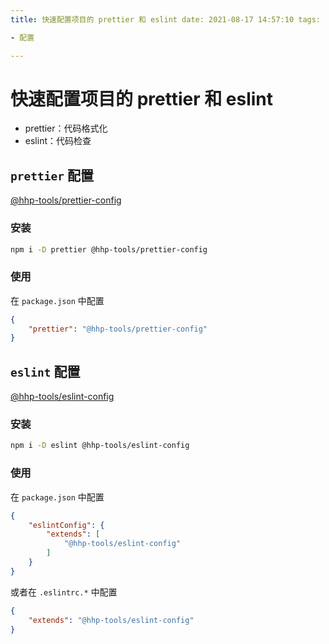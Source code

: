 ```yaml
---
title: 快速配置项目的 prettier 和 eslint date: 2021-08-17 14:57:10 tags:

- 配置

---
```


# 快速配置项目的 prettier 和 eslint

- prettier：代码格式化
- eslint：代码检查

## `prettier` 配置

[@hhp-tools/prettier-config](https://tools.hhp1614.top/tools/libs/prettier-config.html)

### 安装

```sh
npm i -D prettier @hhp-tools/prettier-config
```

### 使用

在 `package.json` 中配置

```json
{
    "prettier": "@hhp-tools/prettier-config"
}
```

## `eslint` 配置

[@hhp-tools/eslint-config](https://tools.hhp1614.top/tools/libs/eslint-config.html)

### 安装

```sh
npm i -D eslint @hhp-tools/eslint-config
```

### 使用

在 `package.json` 中配置

```json
{
    "eslintConfig": {
        "extends": [
            "@hhp-tools/eslint-config"
        ]
    }
}
```

或者在 `.eslintrc.*` 中配置

```json
{
    "extends": "@hhp-tools/eslint-config"
}
```
